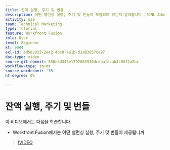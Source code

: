 ```yaml
---
title: 잔액 실행, 주기 및 번들
description: 어떤 밸런싱 실행, 주기 및 번들이 포함되어 있는지 알아봅니다 [!DNL Adobe Workfront Fusion].
activity: use
team: Technical Marketing
type: Tutorial
feature: Workfront Fusion
role: User
level: Beginner
kt: 9044
exl-id: ed502932-2e42-4bc0-aa1b-d1a83637ca97
doc-type: video
source-git-commit: 650e4d346e1792863930dcebafacab4c88f2a8bc
workflow-type: tm+mt
source-wordcount: '35'
ht-degree: 0%

---
```


# 잔액 실행, 주기 및 번들

이 비디오에서는 다음을 학습합니다.

* Workfront Fusion에서는 어떤 밸런싱 실행, 주기 및 번들이 제공됩니까

>[!VIDEO](https://video.tv.adobe.com/v/335285/?quality=12&learn=on)
